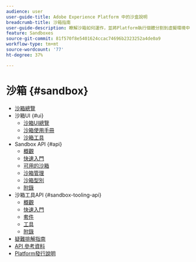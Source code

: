 ```yaml
---
audience: user
user-guide-title: Adobe Experience Platform 中的沙盒說明
breadcrumb-title: 沙箱指南
user-guide-description: 瞭解沙箱如何運作，並將Platform執行個體分割到虛擬環境中，以進行開發、測試和應用程式部署。
feature: Sandboxes
source-git-commit: 81f570f8e5401624ccac74696b2323252a4de0a9
workflow-type: tm+mt
source-wordcount: '77'
ht-degree: 37%

---
```



# 沙箱 {#sandbox}

* [沙箱總覽](home.md)
* 沙箱UI {#ui}
   * [沙箱UI總覽](ui/overview.md)
   * [沙箱使用手冊](ui/user-guide.md)
   * [沙箱工具](ui/sandbox-tooling.md)
* Sandbox API {#api}
   * [概觀](api/overview.md)
   * [快速入門](api/getting-started.md)
   * [可用的沙箱](api/available.md)
   * [沙箱管理](api/sandboxes.md)
   * [沙箱型別](api/types.md)
   * [附錄](api/appendix.md)
* 沙箱工具API {#sandbox-tooling-api}
   * [概觀](sandbox-tooling-api/overview.md)
   * [快速入門](sandbox-tooling-api/getting-started.md)
   * [套件](sandbox-tooling-api/packages.md)
   * [工具](sandbox-tooling-api/tools.md)
   * [附錄](sandbox-tooling-api/appendix.md)
* [疑難排解指南](troubleshooting-guide.md)
* [API 參考資料](https://www.adobe.io/experience-platform-apis/references/sandbox)
* [Platform發行說明](https://www.adobe.com/go/platform-release-notes_tw)
